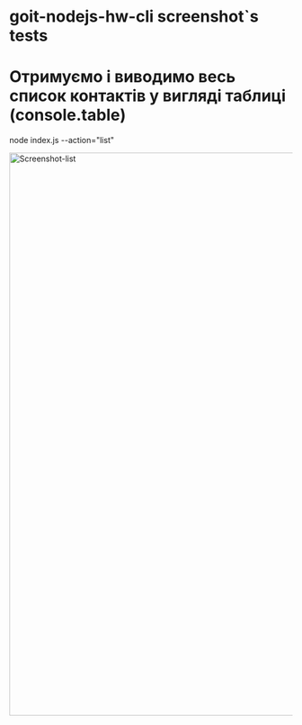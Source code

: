 # goit-nodejs-hw-cli screenshot`s tests

# Отримуємо і виводимо весь список контактів у вигляді таблиці (console.table)
node index.js --action="list"


<a href="https://ibb.co/wRGd13c"><img src="https://i.ibb.co/Xb0WTNY/Screenshot-list.png" alt="Screenshot-list" width="1000px" border="0"></a>
